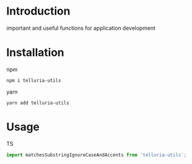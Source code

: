 # Introduction

important and useful functions for application development

# Installation

npm

```shell
npm i telluria-utils
```

yarn

```shell
yarn add telluria-utils
```

# Usage

TS

```ts
import matchesSubstringIgnoreCaseAndAccents from 'telluria-utils';
```
